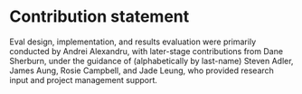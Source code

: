 # Contribution statement
Eval design, implementation, and results evaluation were primarily conducted by Andrei Alexandru, with later-stage contributions from Dane Sherburn, under the guidance of (alphabetically by last-name) Steven Adler, James Aung, Rosie Campbell, and Jade Leung, who provided research input and project management support.